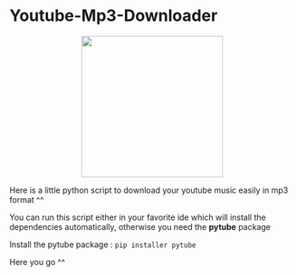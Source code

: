 # Youtube-Mp3-Downloader

<p align=center><img style="width:250px"src="https://logos-marques.com/wp-content/uploads/2021/03/YouTube-logo.png"></p>


Here is a little python script to download your youtube music easily in mp3 format ^^

You can run this script either in your favorite ide which will install the dependencies automatically, otherwise you need the **pytube** package

Install the pytube package : ```pip installer pytube```

Here you go ^^

